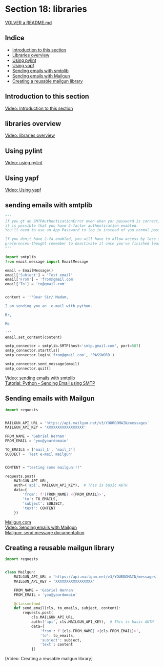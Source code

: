 # Section 18: libraries

[VOLVER a README.md](README.md)

## Indice

* [Introduction to this section](#introduction-to-this-section)
* [Libraries overview](#libraries-overview)
* [Using pylint](#using-pylint)
* [Using yapf](#using-yapf)
* [Sending emails with smtplib](#sending-emails-with-smtplib)  
* [Sending emails with Mailgun](#sending-emails-with-mailgun)
* [Creating a reusable mailgun library](#creating-a-reusable-mailgun-library)


## Introduction to this section

[Video: Introduction to this section](https://www.udemy.com/the-complete-python-course/learn/v4/t/lecture/10057986?start=0)


## libraries overview

[Video: libraries overview](https://www.udemy.com/the-complete-python-course/learn/v4/t/lecture/10057966?start=0)


## Using pylint

[Video: using pylint](https://www.udemy.com/the-complete-python-course/learn/v4/t/lecture/10057968?start=0)


## Using yapf

[Video: Using yapf](https://www.udemy.com/the-complete-python-course/learn/v4/t/lecture/10057970?start=0)


## sending emails with smtplib

```python
"""
If you gt an SMTPAuthenticationError even when yor password is correct,
it is possible that you have 2-factor authentication enabled.
You'll need to use an App Password to log in instead of you normal password

If you don¡t have 2-fa anabled, you will have to allow access by less secure apps in your Gmail security
preferences-thought remember to deactivate it once you've finished learning about sendinge-mails with python
"""

import smtplib
from email.message import EmailMessage

email = EmailMessage()
email['Subject'] = 'Test email'
email['From'] = 'from@gmail.com'
email['To'] = 'to@gmail.com'


content = '''Dear Sir/ Madam,

I am sending you an  e-mail with python.

Br,

Me

'''
email.set_content(content)

smtp_connector = smtplib.SMTP(host='smtp.gmail.com', port=587)
smtp_connector.starttls()
smtp_connector.login('from@gmail.com', 'PASSWORD')

smtp_connector.send_message(email)
smtp_connector.quit()
```

[Video: sending emails with smtplib](https://www.udemy.com/the-complete-python-course/learn/v4/t/lecture/10057972?start=0)  
[Tutorial: Python - Sending Email using SMTP](https://www.tutorialspoint.com/python/python_sending_email.htm)


## Sending emails with Mailgun

```python
import requests


MAILGUN_API_URL = 'https://api.mailgun.net/v3/YOURDOMAIN/messages'
MAILGUN_API_KEY = 'XXXXXXXXXXXXXXXXX'

FROM_NAME = 'Gabriel Hernan'
FROM_EMAIL = 'you@yourdomain'

TO_EMAILS = ['mail_1', 'mail_2']
SUBJECT = 'Test e-mail mailgun'


CONTENT = "testing some mailgun!!!"

requests.post(
    MAILGUN_API_URL,
    auth=('api', MAILGUN_API_KEY),  # This is basic AUTH
    data={
        'from': f'{FROM_NAME} <{FROM_EMAIL}>',
        'to': TO_EMAILS,
        'subject': SUBJECT,
        'text': CONTENT
    })

```

[Mailgun.com](https://www.mailgun.com)   
[Video: Sending emails with Mailgun](https://www.udemy.com/the-complete-python-course/learn/v4/t/lecture/10057976?start=0)  
[Mailgun: send message documentation](https://documentation.mailgun.com/en/latest/user_manual.html#sending-messages)


## Creating a reusable mailgun library

```python
import requests


class Mailgun:
    MAILGUN_API_URL = 'https://api.mailgun.net/v3/YOURDOMAIN/messages'
    MAILGUN_API_KEY = 'XXXXXXXXXXXXXXXXX'

    FROM_NAME = 'Gabriel Hernan'
    FROM_EMAIL = 'you@yourdomain'

    @classmethod
    def send_email(cls, to_emails, subject, content):
        requests.post(
            cls.MAILGUN_API_URL,
            auth=('api', cls.MAILGUN_API_KEY),  # This is basic AUTH
            data={
                'from': f'{cls.FROM_NAME} <{cls.FROM_EMAIL}>',
                'to': to_emails,
                'subject': subject,
                'text': content
            })


```

[Video: Creating a reusable mailgun library]   